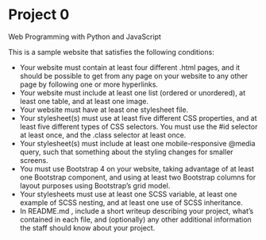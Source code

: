 # Project 0

Web Programming with Python and JavaScript

This is a sample website that satisfies the following conditions:
- Your website must contain at least four different .html pages, and it should be possible to get
from any page on your website to any other page by following one or more hyperlinks.
- Your website must include at least one list (ordered or unordered), at least one table, and at
least one image.
- Your website must have at least one stylesheet file.
- Your stylesheet(s) must use at least five different CSS properties, and at least five different types
of CSS selectors. You must use the #id selector at least once, and the .class selector at least
once.
- Your stylesheet(s) must include at least one mobile-responsive @media query, such that
something about the styling changes for smaller screens.
- You must use Bootstrap 4 on your website, taking advantage of at least one Bootstrap
component, and using at least two Bootstrap columns for layout purposes using Bootstrap’s
grid model.
- Your stylesheets must use at least one SCSS variable, at least one example of SCSS nesting, and
at least one use of SCSS inheritance.
- In README.md , include a short writeup describing your project, what’s contained in each file, and
(optionally) any other additional information the staff should know about your project.